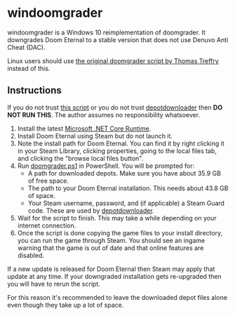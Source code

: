 # windoomgrader

windoomgrader is a Windows 10 reimplementation of doomgrader. It downgrades Doom Eternal to a stable version that does not use Denuvo Anti Cheat (DAC).

Linux users should use [the original doomgrader script by Thomas Treffry](https://github.com/lpww/doomgrader) instead of this.

## Instructions

If you do not trust [this script](doomgrader.ps1) or you do not trust [depotdownloader](https://github.com/SteamRE/DepotDownloader) then **DO NOT RUN THIS**. The author assumes no responsibility whatsoever.

1. Install the latest [Microsoft .NET Core Runtime](https://dotnet.microsoft.com/download/dotnet-core/current/runtime).
1. Install Doom Eternal using Steam but do not launch it.
1. Note the install path for Doom Eternal. You can find it by right clicking it in your Steam Library, clicking properties, going to the local files tab, and clicking the "browse local files button".
1. Run [doomgrader.ps1](doomgrader.ps1) in PowerShell. You will be prompted for:
    - A path for downloaded depots. Make sure you have about 35.9 GB of free space.
    - The path to your Doom Eternal installation. This needs about 43.8 GB of space.
    - Your Steam username, password, and (if applicable) a Steam Guard code. These are used by [depotdownloader](https://github.com/SteamRE/DepotDownloader).
1. Wait for the script to finish. This may take a while depending on your internet connection.
1. Once the script is done copying the game files to your install directory, you can run the game through Steam. You should see an ingame warning that the game is out of date and that online features are disabled.

If a new update is released for Doom Eternal then Steam may apply that update at any time. If your downgraded installation gets re-upgraded then you will have to rerun the script.

For this reason it's recommended to leave the downloaded depot files alone even though they take up a lot of space.